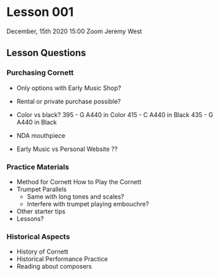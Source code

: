 # Lesson 001

December, 15th 2020 
15:00
Zoom
Jeremy West

## Lesson Questions

### Purchasing Cornett

* Only options with Early Music Shop?
* Rental or private purchase possible?
* Color vs black? 
    395 - G A440 in Color 
    415 - C A440 in Black 
    435 - G A440 in Black 
* NDA mouthpiece 

* Early Music vs Personal Website ??

### Practice Materials

* Method for Cornett 
    How to Play the Cornett 
* Trumpet Parallels 
    - Same with long tones and scales?
    - Interfere with trumpet playing embouchre?
 * Other starter tips 
 * Lessons? 

### Historical Aspects

* History of Cornett
* Historical Performance Practice
* Reading about composers 


